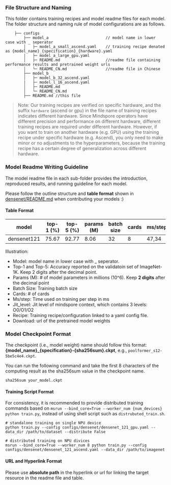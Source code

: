 ### File Structure and Naming
This folder contains training recipes and model readme files for each model. The folder structure and naming rule of model configurations are as follows.


```
    ├── configs
        ├── model_a                         // model name in lower case with _ seperator
        │   ├─ model_a_small_ascend.yaml    // training recipe denated as {model_name}_{specification}_{hardware}.yaml
        |   ├─ model_a_large_gpu.yaml
        │   ├─ README.md                    //readme file containing performance results and pretrained weight urls
        │   └─ README_CN.md                 //readme file in Chinese
        ├── model_b
        │   ├─ model_b_32_ascend.yaml
        |   ├─ model_l_16_ascend.yaml
        │   ├─ README.md
        │   └─ README_CN.md
        ├── README.md //this file
```

> Note: Our training recipes are verified on specific hardware, and the suffix `hardware` (ascend or gpu) in the
> file name of training recipes indicates different hardware. Since Mindspore operators have different precision and
> performance on different hardware, different training recipes are required under different hardware. However, if you
> want to train on another hardware (e.g. GPU) using the training recipe under specific hardware (e.g. Ascend), you only
> need to make minor or no adjustments to the hyperparameters, because the training recipe has a certain degree of
> generalization across different hardware.

### Model Readme Writing Guideline
The model readme file in each sub-folder provides the introduction, reproduced results, and running guideline for each model.

Please follow the outline structure and **table format** shown in [densenet/README.md](https://github.com/mindspore-lab/mindcv/blob/main/configs/densenet/README.md) when contributing your models :)

#### Table Format

<div align="center">

| model       | top-1 (%) | top-5 (%) | params (M) | batch size | cards | ms/step | jit_level | recipe                                                                                              | download                                                                                                  |
| ----------- | --------- | --------- | ---------- | ---------- | ----- | ------- | --------- | --------------------------------------------------------------------------------------------------- | --------------------------------------------------------------------------------------------------------- |
| densenet121 | 75.67     | 92.77     | 8.06       | 32         | 8     | 47,34   | O2        | [yaml](https://github.com/mindspore-lab/mindcv/blob/main/configs/densenet/densenet_121_ascend.yaml) | [weights](https://download-mindspore.osinfra.cn/toolkits/mindcv/densenet/densenet121-bf4ab27f-910v2.ckpt) |

</div>

Illustration:
- Model: model name in lower case with _ seperator.
- Top-1 and Top-5: Accuracy reported on the validatoin set of ImageNet-1K. Keep 2 digits after the decimal point.
- Params (M): # of model parameters in millions (10^6). Keep **2 digits** after the decimal point
- Batch Size: Training batch size
- Cards: # of cards
- Ms/step: Time used on training per step in ms
- Jit_level: Jit level of mindspore context, which contains 3 levels: O0/O1/O2
- Recipe: Training recipe/configuration linked to a yaml config file.
- Download: url of the pretrained model weights

### Model Checkpoint Format
 The checkpoint (i.e., model weight) name should follow this format:  **{model_name}_{specification}-{sha256sum}.ckpt**, e.g., `poolformer_s12-5be5c4e4.ckpt`.

 You can run the following command and take the first 8 characters of the computing result as the sha256sum value in the checkpoint name.

 ```shell
 sha256sum your_model.ckpt
 ```


#### Training Script Format

For consistency, it is recommended to provide distributed training commands based on `msrun --bind_core=True --worker_num {num_devices} python train.py`, instead of using shell script such as `distrubuted_train.sh`.

  ```shell
  # standalone training on single NPU device
  python train.py --config configs/densenet/densenet_121_gpu.yaml --data_dir /path/to/dataset --distribute False

  # distributed training on NPU divices
  msrun --bind_core=True --worker_num 8 python train.py --config configs/densenet/densenet_121_ascend.yaml --data_dir /path/to/imagenet

  ```

#### URL and Hyperlink Format
Please use **absolute path** in the hyperlink or url for linking the target resource in the readme file and table.
